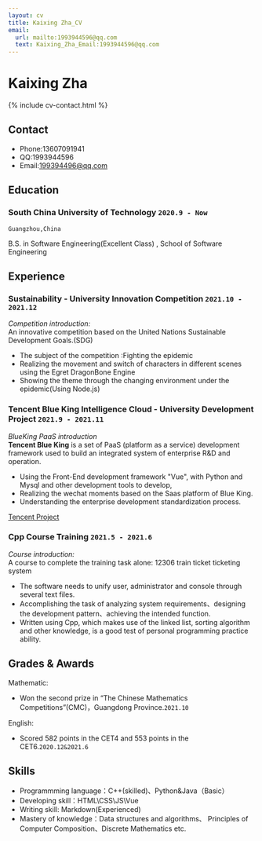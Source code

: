 ```yaml
---
layout: cv
title: Kaixing Zha_CV
email:
  url: mailto:1993944596@qq.com
  text: Kaixing_Zha_Email:1993944596@qq.com
---
```


# Kaixing Zha

<!--
include contact information from the front matter
Supported arguments:
    - homepage: url, text
    - phone
    - email
-->

{% include cv-contact.html %}

## Contact
- Phone:13607091941
- QQ:1993944596
- Email:199394496@qq.com

## Education


### **South China University of Technology** `2020.9 - Now`

```
Guangzhou,China
```
B.S. in Software Engineering(Excellent Class) , School of Software Engineering


## Experience

### **Sustainability - University Innovation Competition** `2021.10 - 2021.12`

_Competition introduction:_<br>
An innovative competition based on the United Nations Sustainable Development Goals.(SDG)

- The subject of the competition :Fighting the epidemic 
- Realizing the movement and switch of characters in different scenes using the Egret DragonBone Engine
- Showing the theme through the changing environment under the epidemic(Using Node.js)

### **Tencent Blue King Intelligence Cloud - University Development Project** `2021.9 - 2021.11`

_BlueKing PaaS introduction_<br>
**Tencent Blue King** is a set of PaaS (platform as a service) development framework used to build an integrated system of enterprise R&D and operation.
- Using the Front-End development framework "Vue", with Python and Mysql and other development tools to develop, 
- Realizing the wechat moments based on the Saas platform of Blue King. 
- Understanding the enterprise development standardization process.

[Tencent Project](https://gitee.com/Leon_Zha/bk_wechat_demo)

### **Cpp Course Training** `2021.5 - 2021.6`

_Course introduction:_<br>
A course to complete the training task alone: 12306 train ticket ticketing system

- The software needs to unify user, administrator and console through several text files.  
- Accomplishing the task of analyzing system requirements、designing the development pattern、achieving the intended function.
- Written using Cpp, which makes use of the linked list, sorting algorithm and other knowledge, is a good test of personal programming practice ability.


## Grades & Awards

Mathematic:
- Won the second prize in “The Chinese Mathematics Competitions”(CMC)，Guangdong Province.`2021.10 `

English:
- Scored 582 points in the CET4 and 553 points in the CET6.`2020.12&2021.6 `

## Skills

- Programmming language：C++(skilled)、Python&Java（Basic）
- Developing skill：HTML\CSS\JS\Vue
- Writing skill: Markdown(Experienced)
- Mastery of knowledge：Data structures and algorithms、 Principles of Computer Composition、Discrete Mathematics etc.

<!-- ### Footer

Last updated: May 2013 -->
